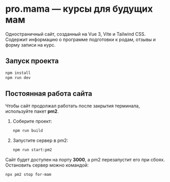 # pro.mama — курсы для будущих мам

Одностраничный сайт, созданный на Vue 3, Vite и Tailwind CSS. Содержит информацию о программе подготовки к родам, отзывы и форму записи на курс.

## Запуск проекта

```bash
npm install
npm run dev
```

## Постоянная работа сайта

Чтобы сайт продолжал работать после закрытия терминала, используйте пакет **pm2**.

1. Соберите проект:

   ```bash
   npm run build
   ```

2. Запустите сервер в pm2:

   ```bash
   npm run start:pm2
   ```

Сайт будет доступен на порту **3000**, а pm2 перезапустит его при сбоях. Остановить сервер можно командой:

```bash
npx pm2 stop for-mam
```

